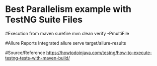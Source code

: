 # Best Parallelism example with TestNG Suite Files


#Execution from maven surefire
mvn clean verify -PmultiFile

#Allure Reports Integrated
allure serve target/allure-results


#Source/Reference
https://howtodoinjava.com/testng/how-to-execute-testng-tests-with-maven-build/

